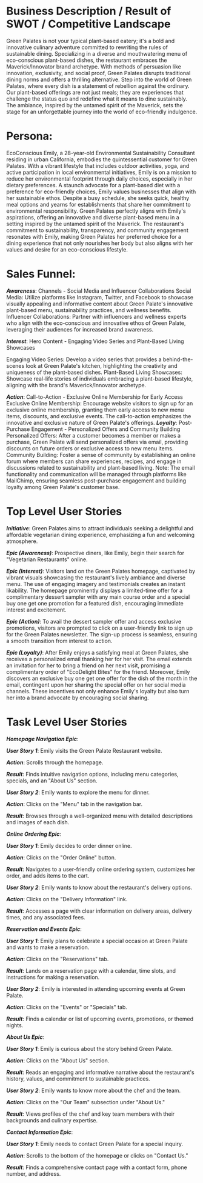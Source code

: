 # Business Description / Result of SWOT / Competitive Landscape

Green Palates is not your typical plant-based eatery; it's a bold and innovative culinary adventure committed to rewriting the rules of sustainable dining. Specializing in a diverse and mouthwatering menu of eco-conscious plant-based dishes, the restaurant embraces the Maverick/Innovator brand archetype. With methods of persuasion like innovation, exclusivity, and social proof, Green Palates disrupts traditional dining norms and offers a thrilling alternative. Step into the world of Green Palates, where every dish is a statement of rebellion against the ordinary. Our plant-based offerings are not just meals; they are experiences that challenge the status quo and redefine what it means to dine sustainably. The ambiance, inspired by the untamed spirit of the Maverick, sets the stage for an unforgettable journey into the world of eco-friendly indulgence.
# Persona:
EcoConscious Emily, a 28-year-old Environmental Sustainability Consultant residing in urban California, embodies the quintessential customer for Green Palates. With a vibrant lifestyle that includes outdoor activities, yoga, and active participation in local environmental initiatives, Emily is on a mission to reduce her environmental footprint through daily choices, especially in her dietary preferences. A staunch advocate for a plant-based diet with a preference for eco-friendly choices, Emily values businesses that align with her sustainable ethos. Despite a busy schedule, she seeks quick, healthy meal options and yearns for establishments that share her commitment to environmental responsibility. Green Palates perfectly aligns with Emily's aspirations, offering an innovative and diverse plant-based menu in a setting inspired by the untamed spirit of the Maverick. The restaurant's commitment to sustainability, transparency, and community engagement resonates with Emily, making Green Palates her preferred choice for a dining experience that not only nourishes her body but also aligns with her values and desire for an eco-conscious lifestyle.

# Sales Funnel:
***Awareness***: Channels - Social Media and Influencer Collaborations
Social Media: Utilize platforms like Instagram, Twitter, and Facebook to showcase visually appealing and informative content about Green Palate's innovative plant-based menu, sustainability practices, and wellness benefits.
Influencer Collaborations: Partner with influencers and wellness experts who align with the eco-conscious and innovative ethos of Green Palate, leveraging their audiences for increased brand awareness.

***Interest***: Hero Content - Engaging Video Series and Plant-Based Living Showcases

Engaging Video Series: Develop a video series that provides a behind-the-scenes look at Green Palate's kitchen, highlighting the creativity and uniqueness of the plant-based dishes.
Plant-Based Living Showcases: Showcase real-life stories of individuals embracing a plant-based lifestyle, aligning with the brand's Maverick/Innovator archetype.


***Action***: Call-to-Action - Exclusive Online Membership for Early Access
Exclusive Online Membership: Encourage website visitors to sign up for an exclusive online membership, granting them early access to new menu items, discounts, and exclusive events. The call-to-action emphasizes the innovative and exclusive nature of Green Palate's offerings.
***Loyalty***: Post-Purchase Engagement - Personalized Offers and Community Building
Personalized Offers: After a customer becomes a member or makes a purchase, Green Palate will send personalized offers via email, providing discounts on future orders or exclusive access to new menu items.
Community Building: Foster a sense of community by establishing an online forum where members can share experiences, recipes, and engage in discussions related to sustainability and plant-based living.
Note: The email functionality and communication will be managed through platforms like MailChimp, ensuring seamless post-purchase engagement and building loyalty among Green Palate's customer base.
# Top Level User Stories

***Initiative***: Green Palates aims to attract individuals seeking a delightful and affordable vegetarian dining experience, emphasizing a fun and welcoming atmosphere.

***Epic (Awareness)***: Prospective diners, like Emily, begin their search for "Vegetarian Restaurants" online.

***Epic (Interest)***: Visitors land on the Green Palates homepage, captivated by vibrant visuals showcasing the restaurant's lively ambiance and diverse menu. The use of engaging imagery and testimonials creates an instant likability. The homepage prominently displays a limited-time offer for a complimentary dessert sampler with any main course order and a special buy one get one promotion for a featured dish, encouraging immediate interest and excitement.

***Epic (Action)***: To avail the dessert sampler offer and access exclusive promotions, visitors are prompted to click on a user-friendly link to sign up for the Green Palates newsletter. The sign-up process is seamless, ensuring a smooth transition from interest to action.

***Epic (Loyalty)***: After Emily enjoys a satisfying meal at Green Palates, she receives a personalized email thanking her for her visit. The email extends an invitation for her to bring a friend on her next visit, promising a complimentary order of "EcoDelight Bites" for the friend. Moreover, Emily discovers an exclusive buy one get one offer for the dish of the month in the email, contingent upon her sharing the special offer on her social media channels. These incentives not only enhance Emily's loyalty but also turn her into a brand advocate by encouraging social sharing.

# Task Level User Stories
***Homepage Navigation Epic***:

***User Story 1***:
Emily visits the Green Palate Restaurant website.


***Action***: Scrolls through the homepage.


***Result***: Finds intuitive navigation options, including menu categories, specials, and an "About Us" section.



***User Story 2***:
Emily wants to explore the menu for dinner.


***Action***: Clicks on the "Menu" tab in the navigation bar.


***Result***: Browses through a well-organized menu with detailed descriptions and images of each dish.

***Online Ordering Epic***:

***User Story 1***:
Emily decides to order dinner online.

***Action***: Clicks on the "Order Online" button.

***Result***: Navigates to a user-friendly online ordering system, customizes her order, and adds items to the cart.

***User Story 2***:
Emily wants to know about the restaurant's delivery options.

***Action***: Clicks on the "Delivery Information" link.

***Result***: Accesses a page with clear information on delivery areas, delivery times, and any associated fees.

***Reservation and Events Epic***:

***User Story 1***:
Emily plans to celebrate a special occasion at Green Palate and wants to make a reservation.

***Action***: Clicks on the "Reservations" tab.

***Result***: Lands on a reservation page with a calendar, time slots, and instructions for making a reservation.

***User Story 2***:
Emily is interested in attending upcoming events at Green Palate.

***Action***: Clicks on the "Events" or "Specials" tab.

***Result***: Finds a calendar or list of upcoming events, promotions, or themed nights.

***About Us Epic***:


***User Story 1***:
Emily is curious about the story behind Green Palate.

***Action***: Clicks on the "About Us" section.

***Result***: Reads an engaging and informative narrative about the restaurant's history, values, and commitment to sustainable practices.


***User Story 2***:
Emily wants to know more about the chef and the team.

***Action***: Clicks on the "Our Team" subsection under "About Us."

***Result***: Views profiles of the chef and key team members with their backgrounds and culinary expertise.

***Contact Information Epic***:

***User Story 1***:
Emily needs to contact Green Palate for a special inquiry.

***Action***: Scrolls to the bottom of the homepage or clicks on "Contact Us."

***Result***: Finds a comprehensive contact page with a contact form, phone number, and address.
